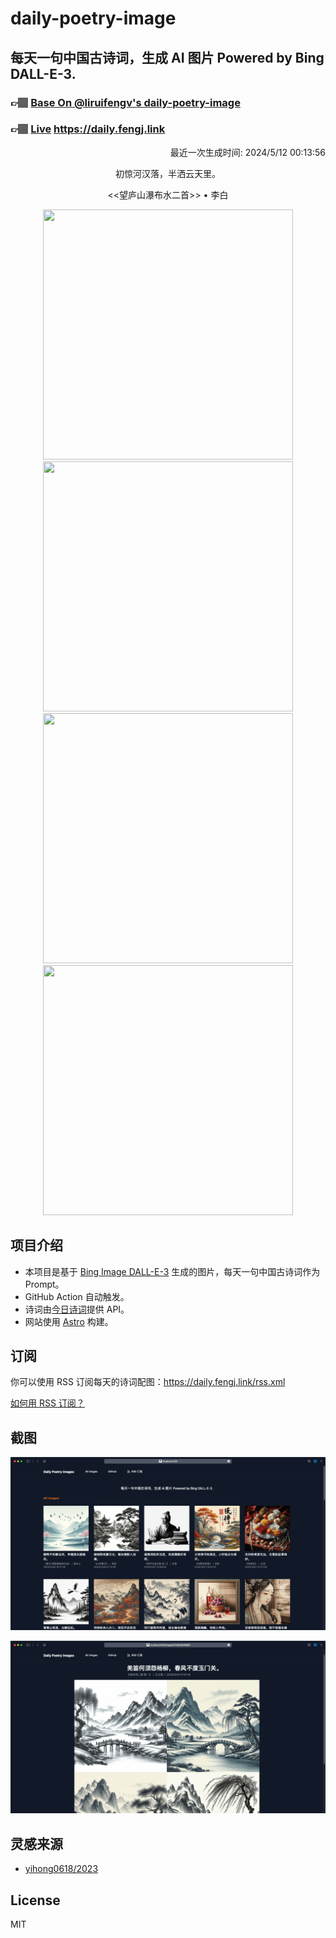 
# daily-poetry-image

## 每天一句中国古诗词，生成 AI 图片 Powered by Bing DALL-E-3.

### 👉🏽 [Base On @liruifengv's daily-poetry-image](https://github.com/liruifengv/daily-poetry-image)

### 👉🏽 [Live](https://daily.fengj.link) https://daily.fengj.link

<p align="right">
  最近一次生成时间: 2024/5/12 00:13:56
</p>
<p align="center">
初惊河汉落，半洒云天里。
</p>
<p align="center">
<<望庐山瀑布水二首>> • 李白
</p>
<p align="center">
<img src="https://tse2.mm.bing.net/th/id/OIG3.eDsQLbU2AKEHG_xPYH0W" height="400" width="400" />
<img src="https://tse2.mm.bing.net/th/id/OIG3.IAQNDkLJ5_LrqsQ07RN9" height="400" width="400" />
<img src="https://tse1.mm.bing.net/th/id/OIG3.e46tb87mM43NsVxi4SN6" height="400" width="400" />
<img src="https://tse3.mm.bing.net/th/id/OIG3.8j37FeGzr6OlMudRO1Q6" height="400" width="400" />
</p>

## 项目介绍

-   本项目是基于 [Bing Image DALL-E-3](https://www.bing.com/images/create) 生成的图片，每天一句中国古诗词作为 Prompt。
-   GitHub Action 自动触发。
-   诗词由[今日诗词](https://www.jinrishici.com/)提供 API。
-   网站使用 [Astro](https://astro.build) 构建。

## 订阅

你可以使用 RSS 订阅每天的诗词配图：https://daily.fengj.link/rss.xml

[如何用 RSS 订阅？](https://zhuanlan.zhihu.com/p/55026716)

## 截图

![图片列表](./screenshots/Snipaste_2023-12-28_21-00-26.png)

![图片详情](./screenshots/Snipaste_2023-12-28_21-00-53.png)

## 灵感来源

-   [yihong0618/2023](https://github.com/yihong0618/2023)

## License

MIT
